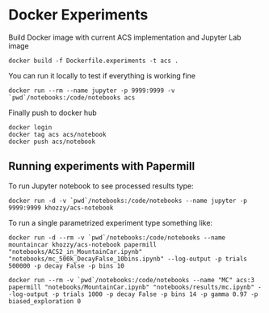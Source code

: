 # Docker Experiments

Build Docker image with current ACS implementation and Jupyter Lab image   

    docker build -f Dockerfile.experiments -t acs . 
    
You can run it locally to test if everything is working fine

    docker run --rm --name jupyter -p 9999:9999 -v `pwd`/notebooks:/code/notebooks acs

Finally push to docker hub
    
    docker login
    docker tag acs acs/notebook
    docker push acs/notebook

## Running experiments with Papermill

To run Jupyter notebook to see processed results type:

    docker run -d -v `pwd`/notebooks:/code/notebooks --name jupyter -p 9999:9999 khozzy/acs-notebook

To run a single parametrized experiment type something like:

    docker run -d --rm -v `pwd`/notebooks:/code/notebooks --name mountaincar khozzy/acs-notebook papermill "notebooks/ACS2_in_MountainCar.ipynb" "notebooks/mc_500k_DecayFalse_10bins.ipynb" --log-output -p trials 500000 -p decay False -p bins 10
    
    docker run --rm -v `pwd`/notebooks:/code/notebooks --name "MC" acs:3 papermill "notebooks/MountainCar.ipynb" "notebooks/results/mc.ipynb" --log-output -p trials 1000 -p decay False -p bins 14 -p gamma 0.97 -p biased_exploration 0


